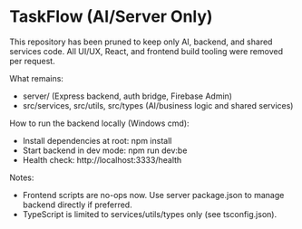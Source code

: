 # TaskFlow (AI/Server Only)

This repository has been pruned to keep only AI, backend, and shared services code. All UI/UX, React, and frontend build tooling were removed per request.

What remains:

- server/ (Express backend, auth bridge, Firebase Admin)
- src/services, src/utils, src/types (AI/business logic and shared services)

How to run the backend locally (Windows cmd):

- Install dependencies at root: npm install
- Start backend in dev mode: npm run dev:be
- Health check: http://localhost:3333/health

Notes:

- Frontend scripts are no-ops now. Use server package.json to manage backend directly if preferred.
- TypeScript is limited to services/utils/types only (see tsconfig.json).
